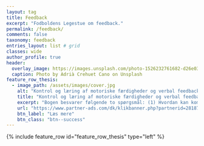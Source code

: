 ```yaml
---
layout: tag
title: Feedback
excerpt: "Fodboldens Legestue om feedback."
permalink: /feedback/
comments: false
taxonomy: feedback
entries_layout: list # grid
classes: wide
author_profile: true
header:
  overlay_image: https://images.unsplash.com/photo-1526232761682-d26e03ac148e?ixlib=rb-1.2.1&ixid=eyJhcHBfaWQiOjEyMDd9&auto=format&fit=crop&w=1915&q=80
  caption: Photo by Adrià Crehuet Cano on Unsplash
feature_row_thesis:
  - image_path: /assets/images/cover.jpg
    alt: "Kontrol og læring af motoriske færdigheder og verbal feedback"
    title: "Kontrol og læring af motoriske færdigheder og verbal feedback"
    excerpt: "Bogen besvarer følgende to spørgsmål: (1) Hvordan kan komplicerede, hurtige færdigheder tænkes at være kontrolleret, og hvordan kan påvirkningen og læringen i dette kontrolsystem tænkes at foregå? (2) Hvordan kan underviseren verbalt give feedback på udøverens præstation af en kompliceret, hurtig færdighed for at skabe den bedst mulige motoriske læring hos udøveren?"
    url: "https://www.partner-ads.com/dk/klikbanner.php?partnerid=28187&bannerid=43264&htmlurl=https://www.saxo.com/dk/kontrol-og-laering-af-motoriske-faerdigheder-og-verbal-feedback_lars-olesen_epub_9788743011378"
    btn_label: "Læs mere"
    btn_class: "btn--success"
---
```


{% include feature_row id="feature_row_thesis" type="left" %}
